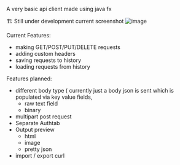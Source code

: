 A very basic api client made using java fx

 🏗️ Still under development 
 current screenshot
![image](https://github.com/user-attachments/assets/45009a26-77ef-4301-ad90-8eea2757cfbc)



Current Features:
 - making GET/POST/PUT/DELETE requests
 - adding custom headers
 - saving requests to history
 - loading requests from history

Features planned:
 - different body type ( currently just a body json is sent which is populated via key value fields,
   - raw text field
   - binary
- multipart post request
- Separate Authtab
- Output preview
  - html
  - image
  - pretty json
- import / export curl
